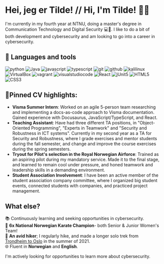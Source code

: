 <!--TODO: Add banner-->
<h1> Hei, jeg er Tilde! // Hi, I'm Tilde! 🙋‍♀️</h1>

I'm currently in my fourth year at NTNU, doing a master's degree in Communication Technology and Digital Security 💻🔐.
I like to do a bit of both development and cybersecurity and am looking to go into a career in cybersecurity. 

<h2>💼 Languages and tools</h2>

![python](https://img.shields.io/badge/Python-black?logo=python)
![Java](https://img.shields.io/badge/Java-black?logo=java)
![javascript](https://img.shields.io/badge/JavaScript-black?logo=javascript)
![typescript](https://img.shields.io/badge/TypeScript-black?logo=typescript)
![git](https://img.shields.io/badge/git-black?logo=git)
![github](https://img.shields.io/badge/github-black?logo=github)
![kalilinux](https://img.shields.io/badge/KaliLinux-black?logo=kalilinux)
![VirtualBox](https://img.shields.io/badge/VirtualBox-black?logo=VirtualBox)
![vagrant](https://img.shields.io/badge/Vagrant-black?logo=vagrant)
![visualstudiocode](https://img.shields.io/badge/VisualStudioCode-black?logo=visualstudiocode)
![React](https://img.shields.io/badge/React-black?logo=React)
![jUnit5](https://img.shields.io/badge/jUnit5-black?logo=junit5)
![HTML5](https://img.shields.io/badge/HTML5-black?logo=HTML5)
![CSS3](https://img.shields.io/badge/CSS3-black?logo=CSS3)



<h2>📌Pinned CV highlights:</h2>

- **Visma Summer Intern**: Worked on an agile 5-person team researching and implementing a docs-as-code approach to Visma documentation. Gained experience with Docusaurus, JavaScript/TypeScript, and React.
- **Teaching Assistant**: Have had three different TA positions, in "Object-Oriented Programming", "Experts in Teamwork" and "Security and Robustness in ICT systems". Currently in my second year as a TA for Security and Robustness, where I grade exercises and mentor students during the fall semester, and change and improve the course exercises during the spring semesters.
- **Tryout for Pilot's selection in the Royal Norwegian Airforce**: Trained as an aspiring pilot during my mandatory service. Made it to the final stage, and learned to remain cool under pressure, and honed teamwork and leadership skills in a demanding environment.
- **Student Association Involvement**: I have been an active member of the student association company committee, where I organized big student events, connected students with companies, and practiced project management.

<h2>What else?</h2>

📚 Continuously learning and seeking opportunities in cybersecurity.<br> <!--TODO: Link to blog/"docs" page once created-->
🥋 **6x National Norwegian Karate Champion**- both Senior & Junior Women's Team!<br>
🌲 **An avid hiker**; I regularly hike, and made a longer solo trek from [Trondheim to Oslo](https://www.budstikka.no/tilde-20-reiser-hjem-fra-trondheim-til-fots/s/5-55-1085043) in the summer of 2021.<br> <!--TODO: Add img of hiking trip and link to budstikka article-->
🌐 Fluent in **Norwegian** and **English**.<br> 


I'm actively looking for opportunities to learn more about cybersecurity. 


